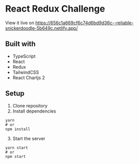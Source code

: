 # React Redux Challenge
View it live on https://656c1a669cf6c74d6bd9d36c--reliable-snickerdoodle-5b649c.netlify.app/
## Built with
* TypeScript
* React
* Redux
* TailwindCSS
* React Chartjs 2

## Setup
1. Clone repository
2. Install dependencies
```
yarn
# or
npm install
```
3. Start the server
```
yarn start
# or
npm start
```


